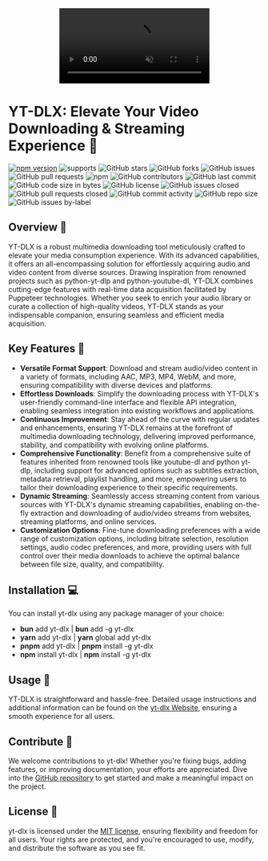 <div style="text-align: center;">
    <video src="/YouTubeDLX.mp4" autoplay loop muted style="max-width: 100%; height: auto;"></video>
</div>

# YT-DLX: Elevate Your Video Downloading & Streaming Experience 🚀

[![npm version](https://img.shields.io/npm/v/yt-dlx.svg)](https://www.npmjs.com/package/yt-dlx) ![supports](https://img.shields.io/badge/supports-Linux%20%7C%20Mac%20%7C%20WSL-green)
![GitHub stars](https://img.shields.io/github/stars/yt-dlx/yt-dlx?style=social) ![GitHub forks](https://img.shields.io/github/forks/yt-dlx/yt-dlx?style=social)
![GitHub issues](https://img.shields.io/github/issues/yt-dlx/yt-dlx) ![GitHub pull requests](https://img.shields.io/github/issues-pr/yt-dlx/yt-dlx) ![npm](https://img.shields.io/npm/dt/yt-dlx)
![GitHub contributors](https://img.shields.io/github/contributors/yt-dlx/yt-dlx) ![GitHub last commit](https://img.shields.io/github/last-commit/yt-dlx/yt-dlx)
![GitHub code size in bytes](https://img.shields.io/github/languages/code-size/yt-dlx/yt-dlx) ![GitHub license](https://img.shields.io/github/license/yt-dlx/yt-dlx)
![GitHub issues closed](https://img.shields.io/github/issues-closed-raw/yt-dlx/yt-dlx) ![GitHub pull requests closed](https://img.shields.io/github/issues-pr-closed-raw/yt-dlx/yt-dlx)
![GitHub commit activity](https://img.shields.io/github/commit-activity/m/yt-dlx/yt-dlx) ![GitHub repo size](https://img.shields.io/github/repo-size/yt-dlx/yt-dlx)
![GitHub issues by-label](https://img.shields.io/github/issues/yt-dlx/yt-dlx/bug)

## Overview 🌟

YT-DLX is a robust multimedia downloading tool meticulously crafted to elevate your media consumption experience. With its advanced capabilities, it offers an all-encompassing solution for
effortlessly acquiring audio and video content from diverse sources. Drawing inspiration from renowned projects such as python-yt-dlp and python-youtube-dl, YT-DLX combines cutting-edge features with
real-time data acquisition facilitated by Puppeteer technologies. Whether you seek to enrich your audio library or curate a collection of high-quality videos, YT-DLX stands as your indispensable
companion, ensuring seamless and efficient media acquisition.

## Key Features 🔑

- **Versatile Format Support**: Download and stream audio/video content in a variety of formats, including AAC, MP3, MP4, WebM, and more, ensuring compatibility with diverse devices and platforms.
- **Effortless Downloads**: Simplify the downloading process with YT-DLX's user-friendly command-line interface and flexible API integration, enabling seamless integration into existing workflows and
  applications.
- **Continuous Improvement**: Stay ahead of the curve with regular updates and enhancements, ensuring YT-DLX remains at the forefront of multimedia downloading technology, delivering improved
  performance, stability, and compatibility with evolving online platforms.
- **Comprehensive Functionality**: Benefit from a comprehensive suite of features inherited from renowned tools like youtube-dl and python yt-dlp, including support for advanced options such as
  subtitles extraction, metadata retrieval, playlist handling, and more, empowering users to tailor their downloading experience to their specific requirements.
- **Dynamic Streaming**: Seamlessly access streaming content from various sources with YT-DLX's dynamic streaming capabilities, enabling on-the-fly extraction and downloading of audio/video streams
  from websites, streaming platforms, and online services.
- **Customization Options**: Fine-tune downloading preferences with a wide range of customization options, including bitrate selection, resolution settings, audio codec preferences, and more,
  providing users with full control over their media downloads to achieve the optimal balance between file size, quality, and compatibility.

## Installation 💻

You can install yt-dlx using any package manager of your choice:

- **bun** add yt-dlx | **bun** add -g yt-dlx
- **yarn** add yt-dlx | **yarn** global add yt-dlx
- **pnpm** add yt-dlx | **pnpm** install -g yt-dlx
- **npm** install yt-dlx | **npm** install -g yt-dlx

## Usage 🚀

YT-DLX is straightforward and hassle-free. Detailed usage instructions and additional information can be found on the [yt-dlx Website](https://yt-dlx-shovit.koyeb.app/), ensuring a smooth experience
for all users.

## Contribute 🤝

We welcome contributions to yt-dlx! Whether you're fixing bugs, adding features, or improving documentation, your efforts are appreciated. Dive into the
[GitHub repository](https://github.com/yt-dlx/yt-dlx) to get started and make a meaningful impact on the project.

## License 📝

yt-dlx is licensed under the [MIT license](https://github.com/yt-dlx/yt-dlx/blob/main/LICENSE), ensuring flexibility and freedom for all users. Your rights are protected, and you're encouraged to use,
modify, and distribute the software as you see fit.
